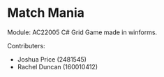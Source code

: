 # Match Mania

Module: AC22005
C# Grid Game made in winforms.

Contributers:
- Joshua Price (2481545)
- Rachel Duncan (160010412)
